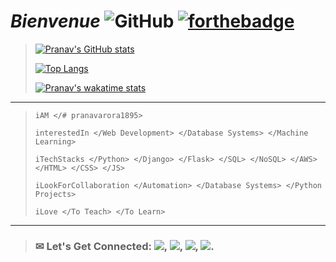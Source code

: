 # _Bienvenue_ ![GitHub](https://img.shields.io/badge/github-%23121011.svg?style=for-the-badge&logo=github&logoColor=white)   [![forthebadge](https://forthebadge.com/images/badges/built-with-love.svg)](https://forthebadge.com)

> <a>[![Pranav's GitHub stats](https://github-readme-stats.vercel.app/api?username=pranavarora1895&theme=radical&show_icons=true&line_height=20&count_private=true)](https://github.com/pranavarora1895?tab=repositories)</a>  
>  
> <a>[![Top Langs](https://github-readme-stats.vercel.app/api/top-langs/?username=pranavarora1895&layout=compact&theme=radical)](https://github.com/pranavarora1895?tab=repositories)</a>
>
> [![Pranav's wakatime stats](https://github-readme-stats.vercel.app/api/wakatime?username=pranavarora1895&theme=radical)](https://github.com/pranavarora1895/github-readme-stats)
---

> ```
> iAM </# pranavarora1895>
> 
> interestedIn </Web Development> </Database Systems> </Machine Learning>
>
> iTechStacks </Python> </Django> </Flask> </SQL> </NoSQL> </AWS> </HTML> </CSS> </JS>
>
> iLookForCollaboration </Automation> </Database Systems> </Python Projects>
> 
> iLove </To Teach> </To Learn>
> ```
---

> ### ✉ Let's Get Connected: [<img src="https://img.shields.io/badge/Gmail-D14836?style=for-the-badge&logo=gmail&logoColor=white"/>](mailto:aurorapranav187@gmail.com), [<img src="https://img.shields.io/badge/LinkedIn-0077B5?style=for-the-badge&logo=linkedin&logoColor=white"/>](https://www.linkedin.com/in/pranav-arora-354b71bb), [<img src="https://img.shields.io/badge/Instagram-E4405F?style=for-the-badge&logo=instagram&logoColor=white"/>](https://www.instagram.com/arorapranav187/), [<img src = "https://img.shields.io/badge/Facebook-1877F2?style=for-the-badge&logo=facebook&logoColor=white"/>](https://www.facebook.com/cosmicpranav007/).
